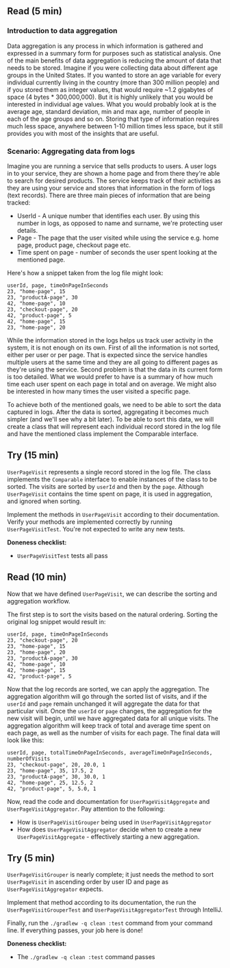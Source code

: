 ## Read (5 min)

### Introduction to data aggregation

Data aggregation is any process in which information is gathered and expressed in a summary form for purposes such as
statistical analysis. One of the main benefits of data aggregation is reducing the amount of data that needs to be
stored. Imagine if you were collecting data about different age groups in the United States. If you wanted to store an
age variable for every individual currently living in the country (more than 300 million people) and if you stored them
as integer values, that would require ~1.2 gigabytes of space (4 bytes * 300,000,000). But it is highly unlikely that
you would be interested in individual age values. What you would probably look at is the average age, standard
deviation, min and max age, number of people in each of the age groups and so on. Storing that type of information
requires much less space, anywhere between 1-10 million times less space, but it still provides you with most of the
insights that are useful.

### Scenario: Aggregating data from logs

Imagine you are running a service that sells products to users. A user logs in to your service, they are shown a home
page and from there they're able to search for desired products. The service keeps track of their activities as they are
using your service and stores that information in the form of logs (text records). There are three main pieces of
information that are being tracked:

* UserId - A unique number that identifies each user. By using this number in logs, as opposed to name and surname,
  we're protecting user details.
* Page - The page that the user visited while using the service e.g. home page, product page, checkout page etc.
* Time spent on page - number of seconds the user spent looking at the mentioned page.

Here's how a snippet taken from the log file might look:

```
userId, page, timeOnPageInSeconds
23, "home-page", 15
23, "productA-page", 30
42, "home-page", 10
23, "checkout-page", 20
42, "product-page", 5
42, "home-page", 15
23, "home-page", 20
```

While the information stored in the logs helps us track user activity in the system, it is not enough on its own. First
of all the information is not sorted, either per user or per page. That is expected since the service handles multiple
users at the same time and they are all going to different pages as they're using the service. Second problem is that
the data in its current form is too detailed. What we would prefer to have is a summary of how much time each user spent
on each page in total and on average. We might also be interested in how many times the user visited a specific page.

To achieve both of the mentioned goals, we need to be able to sort the data captured in logs. After the data is sorted,
aggregating it becomes much simpler (and we'll see why a bit later). To be able to sort this data, we will create a
class that will represent each individual record stored in the log file and have the mentioned class implement the
Comparable interface.

## Try (15 min)

`UserPageVisit` represents a single record stored in the log file. The class implements the `Comparable` interface to
enable instances of the class to be sorted. The visits are sorted by `userId` and then by the `page`. Although
`UserPageVisit` contains the time spent on page, it is used in aggregation, and ignored when sorting.

Implement the methods in `UserPageVisit` according to their documentation.
Verify your methods are implemented correctly by running `UserPageVisitTest`.
You're not expected to write any new tests.

**Doneness checklist:**
- `UserPageVisitTest` tests all pass

## Read (10 min)

Now that we have defined `UserPageVisit`, we can describe the sorting and aggregation workflow.

The first step is to sort the visits based on the natural ordering.
Sorting the original log snippet would result in:

```
userId, page, timeOnPageInSeconds
23, "checkout-page", 20
23, "home-page", 15
23, "home-page", 20
23, "productA-page", 30
42, "home-page", 10
42, "home-page", 15
42, "product-page", 5
```

Now that the log records are sorted, we can apply the aggregation. The aggregation algorithm will go through the sorted
list of visits, and if the `userId` and `page` remain unchanged it will aggregate the data for that particular visit. Once
the `userId` or `page` changes, the aggregation for the new visit will begin, until we have aggregated data for all unique
visits. The aggregation algorithm will keep track of total and average time spent on each page, as well as the number of
visits for each page. The final data will look like this:

```
userId, page, totalTimeOnPageInSeconds, averageTimeOnPageInSeconds, numberOfVisits
23, "checkout-page", 20, 20.0, 1
23, "home-page", 35, 17.5, 2
23, "productA-page", 30, 30.0, 1
42, "home-page", 25, 12.5, 2
42, "product-page", 5, 5.0, 1
```

Now, read the code and documentation for `UserPageVisitAggregate` and `UserPageVisitAggregator`. Pay attention to the
following:
* How is `UserPageVisitGrouper` being used in `UserPageVisitAggregator`
* How does `UserPageVisitAggregator` decide when to create a new `UserPageVisitAggregate` - effectively starting a new
  aggregation.

## Try (5 min)

`UserPageVisitGrouper` is nearly complete; it just needs the method to sort `UserPageVisit` in ascending order by user
ID and page as `UserPageVisitAggregator` expects.

Implement that method according to its documentation, the run the `UserPageVisitGrouperTest` and
`UserPageVisitAggregatorTest` through IntelliJ. 

Finally, run the `./gradlew -q clean :test` command from your command line. If everything passes,
your job here is done!

**Doneness checklist:**
- The `./gradlew -q clean :test` command passes
